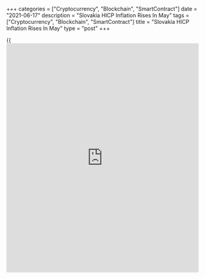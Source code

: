 +++
categories = ["Cryptocurrency", "Blockchain", "SmartContract"]
date = "2021-06-17"
description = "Slovakia HICP Inflation Rises In May"
tags = ["Cryptocurrency", "Blockchain", "SmartContract"]
title = "Slovakia HICP Inflation Rises In May"
type = "post"
+++

{{<iframe id="large-banner" src="https://www.bounty.group/#slide=10.0" width="100%" height="600" scrolling="no" style="border: 0px solid rgb(216, 221, 230); border-radius: 3px;">}}

Slovakia's EU measure of inflation increased in May, data from the
Statistical Office Of the Slovak Republic showed on Thursday.

The harmonized index of consumer prices, or HICP, rose 2.0 percent year-
on-year in May, following a 1.7 percent gain in April. This was in line
with economists' expectation.

On a month-on-month basis, increased 0.6 percent in May, following a 0.2
percent gain in the preceding month. This was in line with economists'
expectation.

Earlier, the statistical office reported that the consumer price index
rose 2.2 percent yearly in May and gained 0.8 percent from a month ago.

The core inflation rose to 2.6 percent in May from 1.9 percent in the
prior month.

For comments and feedback [contact](https://www.playgroundfx.com/contact/): editorial@rtt[news](https://www.letsplayfx.com/blog/forex-news-website/).com

[Economic News][1]

 **What parts of the world are seeing the best (and worst) economic
performances lately? Click[here][2] to check out our [Econ Scorecard][2]
and find out! See up-to-the-moment [ranking](https://www.playgroundfx.com/blog/crypto-exchange-ranking/)s for the best and worst
performers in [GDP][3], [unemployment rate][4], [inflation][5] and much
more.**

   1. www.rtt[news](https://www.letsplayfx.com/blog/forex-news-website/).com/Content/EconomicNews.aspx
   2. www.rtt[news](https://www.letsplayfx.com/blog/forex-news-website/).com/economic-scorecard/world-rank/industrial-production/highest-performance.aspx
   3. www.rtt[news](https://www.letsplayfx.com/blog/forex-news-website/).com/economic-scorecard/world-rank/GDP/highest-performance.aspx
   4. www.rtt[news](https://www.letsplayfx.com/blog/forex-news-website/).com/economic-scorecard/world-rank/unemployment-rate/lowest-performance.aspx
   5. www.rtt[news](https://www.letsplayfx.com/blog/forex-news-website/).com/economic-scorecard/world-rank/CPI/highest-performance.aspx